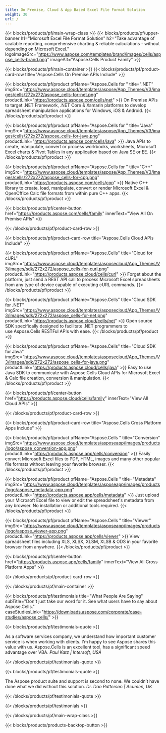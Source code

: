 ```yaml
---
title: On Premise, Cloud & App Based Excel File Format Solution 
weight: 30
url: /
---
```


{{< blocks/products/pf/main-wrap-class >}}
{{< blocks/products/pf/upper-banner h1="Microsoft Excel File Format Solution" h2="Take advantage of scalable reporting, comprehensive charting & reliable calculations - without depending on Microsoft Excel." logoImageSrc="https://www.aspose.com/templates/brand/images/cells/aspose_cells-brand.png" imageAlt="Aspose.Cells Product Family" >}}

{{< blocks/products/pf/main-container >}}
{{< blocks/products/pf/product-card-row title="Aspose.Cells On Premise APIs Include" >}}

{{< blocks/products/pf/product pfName="Aspose.Cells for " title=".NET" imgSrc="https://www.aspose.cloud/templates/aspose/App_Themes/V3/images/cells/272x272/aspose_cells-for-net.png" productLink="https://products.aspose.com/cells/net" >}}
On Premise APIs to target .NET Framework, .NET Core & Xamarin platforms to develop spreadsheet manipulation applications for Windows, iOS & Android.
{{< /blocks/products/pf/product >}}

{{< blocks/products/pf/product pfName="Aspose.Cells for " title="Java" imgSrc="https://www.aspose.cloud/templates/aspose/App_Themes/V3/images/cells/272x272/aspose_cells-for-java.png" productLink="https://products.aspose.com/cells/java" >}}
Java APIs to create, manipulate, convert or process workbooks, worksheets, Microsoft Excel charts & Pivot Tables in any application based on Java SE or EE.
{{< /blocks/products/pf/product >}}

{{< blocks/products/pf/product pfName="Aspose.Cells for " title="C++" imgSrc="https://www.aspose.cloud/templates/aspose/App_Themes/V3/images/cells/272x272/aspose_cells-for-cpp.png" productLink="https://products.aspose.com/cells/cpp" >}}
Native C++ library to create, load, manipulate, convert or render Microsoft Excel & OpenOffice Calc file formats from within pure C++ apps.
{{< /blocks/products/pf/product >}}

{{< blocks/products/pf/center-button href="https://products.aspose.com/cells/family" innerText="View All On Premise APIs" >}}

{{< /blocks/products/pf/product-card-row >}}

{{< blocks/products/pf/product-card-row title="Aspose.Cells Cloud APIs Include" >}}

{{< blocks/products/pf/product pfName="Aspose.Cells" title="Cloud for cURL" imgSrc="https://www.aspose.cloud/templates/asposecloud/App_Themes/V3/images/sdk/272x272/aspose_cells-for-curl.png" productLink="https://products.aspose.cloud/cells/curl" >}}
Forget about the platform, just send a REST API call to process Microsoft Excel spreadsheets from any type of device capable of executing cURL commands.
{{< /blocks/products/pf/product >}}

{{< blocks/products/pf/product pfName="Aspose.Cells" title="Cloud SDK for .NET" imgSrc="https://www.aspose.cloud/templates/asposecloud/App_Themes/V3/images/sdk/272x272/aspose_cells-for-net.png" productLink="https://products.aspose.cloud/cells/net" >}}
Open source SDK specifically designed to facilitate .NET programmers to use Aspose.Cells RESTFul APIs with ease.
{{< /blocks/products/pf/product >}}

{{< blocks/products/pf/product pfName="Aspose.Cells" title="Cloud SDK for Java" imgSrc="https://www.aspose.cloud/templates/asposecloud/App_Themes/V3/images/sdk/272x272/aspose_cells-for-java.png" productLink="https://products.aspose.cloud/cells/java" >}}
Easy to use Java SDK to communicate with Aspose.Cells Cloud APIs for Microsoft Excel & Calc file creation, conversion & manipulation.
{{< /blocks/products/pf/product >}}

{{< blocks/products/pf/center-button href="https://products.aspose.cloud/cells/family" innerText="View All Cloud APIs" >}}

{{< /blocks/products/pf/product-card-row >}}

{{< blocks/products/pf/product-card-row title="Aspose.Cells Cross Platform Apps Include" >}}

{{< blocks/products/pf/product pfName="Aspose.Cells " title="Conversion" imgSrc="https://www.aspose.cloud/templates/asposeapp/images/products/logo/aspose_conversion-app.png" productLink="https://products.aspose.app/cells/conversion" >}}
Easily convert Microsoft Excel files to PDF, HTML, images and many other popular file formats without leaving your favorite browser.
{{< /blocks/products/pf/product >}}

{{< blocks/products/pf/product pfName="Aspose.Cells " title="Metadata" imgSrc="https://www.aspose.cloud/templates/asposeapp/images/products/logo/aspose_metadata-app.png" productLink="https://products.aspose.app/cells/metadata" >}}
Just upload your Microsoft Excel file to view or edit the spreadsheet's metadata from any browser. No installation or additional tools required. 
{{< /blocks/products/pf/product >}}

{{< blocks/products/pf/product pfName="Aspose.Cells " title="Viewer" imgSrc="https://www.aspose.cloud/templates/asposeapp/images/products/logo/aspose_viewer-app.png" productLink="https://products.aspose.app/cells/viewer" >}}
View spreadsheet files including XLS, XLSX, XLSM, XLSB & ODS in your favorite browser from anywhere.
{{< /blocks/products/pf/product >}}

{{< blocks/products/pf/center-button href="https://products.aspose.app/cells/family" innerText="View All Cross Platform Apps" >}}

{{< /blocks/products/pf/product-card-row >}}

{{< /blocks/products/pf/main-container >}}

{{< blocks/products/pf/testimonials title="What People Are Saying" subTitle="Don't just take our word for it. See what users have to say about Aspose.Cells." caseStudiesLink="https://downloads.aspose.com/corporate/case-studies/aspose.cells/" >}}

{{< blocks/products/pf/testimonials-quote >}}
<p class="first">
 As a software services company, we understand how important customer service is when working with clients. I'm happy to see Aspose shares this value with us. Aspose.Cells is an excellent tool, has a significant speed advantage over VBA.
 <em>
  Paul Katz | Intersoft, USA
 </em>
</p>

{{< /blocks/products/pf/testimonials-quote >}}

{{< blocks/products/pf/testimonials-quote >}}
<p class="second">
 The Aspose product suite and support is second to none. We couldn’t have done what we did without this solution.
 <em>
  Dr. Dan Patterson | Acumen, UK
 </em>
</p>

{{< /blocks/products/pf/testimonials-quote >}}

{{< /blocks/products/pf/testimonials >}}

{{< /blocks/products/pf/main-wrap-class >}}

{{< blocks/products/products-backtop-button >}}